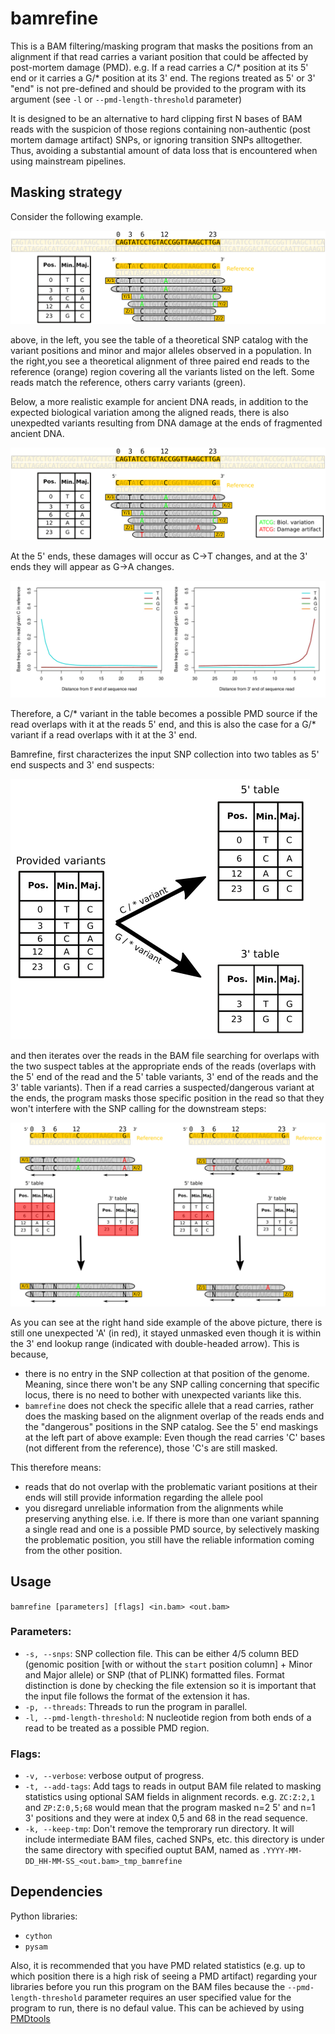 # bamrefine

This is a BAM filtering/masking program that  masks the positions from an
alignment if that read carries a variant position that could be affected
by post-mortem damage (PMD). e.g. If a read carries a C/\* position at its
5' end or it carries a G/\* position at its 3' end. The regions treated as 5'
or 3' "end" is not pre-defined and should be provided to the program with its
argument (see `-l` or `--pmd-length-threshold` parameter)

It is designed to be an alternative to hard clipping first N bases 
of BAM reads with the suspicion of those regions containing 
non-authentic (post mortem damage artifact) SNPs, or 
ignoring transition SNPs alltogether. Thus, avoiding a substantial amount
of data loss that is encountered when using mainstream pipelines.

## Masking strategy

Consider the following example.

![](./figs/healthyAlignment_scaled.jpg)

above, in the left, you see the table of 
a theoretical SNP catalog with the 
variant positions and minor and major alleles
observed in a population. In the right,you see a theoretical alignment 
of three paired end reads to the reference (orange) region covering all
the variants listed on the left. Some reads match the reference, others
carry variants (green).

Below, a more realistic example for ancient DNA reads, in
addition to the expected biological variation among the aligned
reads, there is also unexpedted variants resulting from DNA damage
at the ends of fragmented ancient DNA. 

![](./figs/damagedAlignment_scaled.jpg)

At the 5' ends, these damages will occur as C-\>T changes, and at the 
3' ends they will appear as G-\>A changes. 

![](./figs/PMD_smiley.jpg)


Therefore, a C/\* variant in the table becomes a possible PMD source
if the read overlaps with it at the reads 5' end, and this is also
the case for a G/\* variant if a read overlaps with it at the 3' end.

Bamrefine, first characterizes the input SNP collection into two tables
as 5' end suspects and 3' end suspects:

![](./figs/snpTables.jpg) 

and then iterates over the reads in the BAM file searching for overlaps
with the two suspect tables at the appropriate ends of the reads (overlaps
with the 5' end of the read and the 5' table variants, 3' end of the reads 
and the 3' table variants). Then if a read carries a suspected/dangerous variant 
at the ends, the program masks those specific position in the read so that
they won't interfere with the SNP calling for the downstream steps:

![](./figs/maskingExample.jpg)


As you can see at the right hand side example of the above picture, 
there is still one unexpected 'A' (in red), it stayed unmasked even 
though it is within the 3' end lookup range (indicated with
double-headed arrow). This is because, 

- there is no entry in the
  SNP collection at that position of the genome. Meaning, since there
  won't be any SNP calling concerning that specific locus, there is no
  need to bother with unexpected variants like this.
- `bamrefine` does not check the specific allele that a read
  carries, rather does the masking based on the alignment overlap of the
  reads ends and the "dangerous" positions in the SNP catalog. See the
  5' end maskings at the  left part of above example: Even though the read
  carries 'C' bases (not different from the reference), those 'C's are
  still masked.

This therefore means:

- reads that do not overlap with the problematic variant 
  positions at their ends will still provide information 
  regarding the allele pool
- you disregard unreliable information from
  the alignments while preserving anything
  else. i.e. If there is more than one variant spanning
  a single read and one is a possible PMD source, by 
  selectively masking the problematic position, you still
  have the reliable information coming from the other 
  position.

## Usage

```bamrefine [parameters] [flags] <in.bam> <out.bam>```

### Parameters:

  * `-s, --snps`: SNP collection file. This can be either
    4/5 column BED (genomic position [with or without the `start` position column] + 
    Minor and Major allele) or SNP (that of PLINK) formatted files. Format 
    distinction is done by checking the file extension so it is important that
    the input file follows the format of the extension it has.
  * `-p, --threads`: Threads to run the program in parallel.
  * `-l, --pmd-length-threshold`: N nucleotide region from
    both ends of a read to be treated as a possible PMD region.

### Flags:

  * `-v, --verbose`: verbose output of progress.
  * `-t, --add-tags`: Add tags to reads in output BAM file related to masking statistics 
    using optional SAM fields in alignment records. e.g. `ZC:Z:2,1`  and `ZP:Z:0,5;68` 
    would mean that the program masked n=2 5' and n=1 3' positions and they were at index 
    0,5 and 68 in the read sequence.
  * `-k, --keep-tmp`: Don't remove the temprorary run directory. It will include 
    intermediate BAM files, cached SNPs, etc. this directory is under the same
    directory with specified ouptut BAM, named as `.YYYY-MM-DD_HH-MM-SS_<out.bam>_tmp_bamrefine`

  
## Dependencies

Python libraries:

  * `cython`
  * `pysam`

Also, it is recommended that you
have PMD related statistics (e.g. up to which position there is a high 
risk of seeing a PMD artifact) regarding your libraries before you run this
program on the BAM files because the `--pmd-length-threshold` parameter
requires an user specified value for the program to run, there is no defaul 
value. This can be achieved
by using [PMDtools](https://github.com/pontussk/PMDtools)
